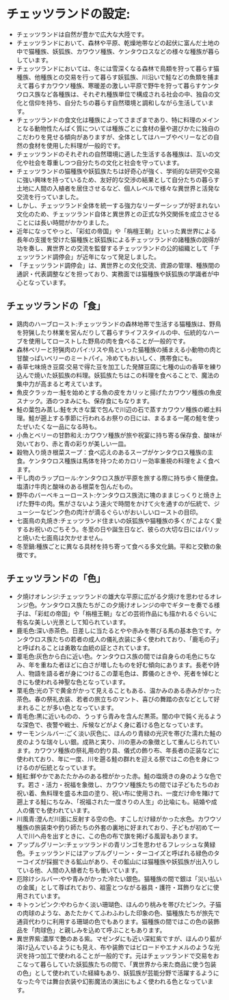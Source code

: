 # チェッツランドの設定:

* チェッツランドは自然が豊かで広大な大陸です。
* チェッツランドにおいて、森林や平原、乾燥地帯などの起伏に富んだ土地の中で猫種族、妖狐族、カワウソ種族、ケンタウロスなどの様々な種族が暮らしています。
* チェッツランドにおいては、冬には雪深くなる森林で鳥類を狩って暮らす猫種族、他種族との交易を行って暮らす妖狐族、川沿いで鮭などの魚類を捕まえて暮らすカワウソ種族、寒暖差の激しい平原で野牛を狩って暮らすケンタウロス族など各種族は、それぞれ種族単位で構成される社会の中、独自の文化と信仰を持ち、自分たちの暮らす自然環境と調和しながら生活しています。
* チェッツランドの食文化は種族によってさまざまであり、特に料理のメインとなる動物性たんぱく質については種族ごとに食材の量や選びかたに独自のこだわりを見せる傾向がありますが、全体としてはハーブやベリーなどの自然の食材を使用した料理が一般的です。
* チェッツランドのそれぞれの自然環境に適した生活する各種族は、互いの文化や社会を尊重しつつ自分たちの文化と社会を守っています。
* チェッツランドの猫種族や妖狐族たちは好奇心が強く、学術的な研究や交易に強い興味を持っているため、友好的な交渉の結果として自分たちの暮らす土地に人間の入植者を居住させるなど、個人レベルで様々な異世界と活発な交流を行っていました。
* しかし、チェッツランド全体を統一する強力なリーダーシップが好まれない文化のため、チェッツランド自体と異世界との正式な外交関係を成立させることには長い時間がかかりました。
* 近年になってやっと、「彩虹の帝国」や「栴檀王朝」といった異世界による長年の支援を受けた猫種族と妖狐族によるチェッツランドの諸種族の説得が功を奏し、異世界との交流を監督するチェッツランドの公的組織として「チェッツランド調停会」が近年になって発足しました。
* 「チェッツランド調停会」は、異世界との文化交流、資源の管理、種族間の通訳・代表調整などを担っており、実務面では猫種族や妖狐族の学識者が中心となっています。

## チェッツランドの「食」

* 鶏肉のハーブロースト:チェッツランドの森林地帯で生活する猫種族は、野鳥を狩猟したり林業を営んだりして暮らすライフスタイルの中、伝統的なハーブを使用してローストした野鳥の肉を食べることが一般的です。
* 森林ベリーと狩猟肉のパイ:リスや鳥といった猫種族の捕まえる小動物の肉と甘酸っぱいベリーのミートパイ。冷めてもおいしく、携帯食にも。
* 香草七味焼き豆腐:交易で得た豆を加工した発酵豆腐に七種の山の香草を練り込んで焼いた妖狐族の料理。妖狐族たちはこの料理を食べることで、魔法の集中力が高まると考えています。
* 魚皮クラッカー:鮭を始めとする魚の皮をカリッと揚げたカワウソ種族の魚皮スナック。酒のつまみにも、保存食にもなります。
* 鮭の葉包み蒸し:鮭を大きな葉で包んで川辺の石で蒸すカワウソ種族の郷土料理。鮭が遡上する季節に行われるお祭りの日には、まるまる一尾の鮭を使ったぜいたくな一品になる時も。
* 小魚とベリーの甘酢和え:カワウソ種族が旅や祝宴に持ち寄る保存食、酸味が効いており、赤と青の彩りが美しい一皿。
* 穀物入り焼き根菜スープ：食べ応えのあるスープがケンタウロス種族の主食。ケンタウロス種族は馬体を持つためカロリー効率重視の料理をよく食べます。
* 干し肉のラップロール:ケンタウロス族が平原を旅する際に持ち歩く簡便食。塩漬け牛肉と酸味のある根菜を包んだもの。
* 野牛のバーベキューロースト:ケンタウロス族流に塊のままじっくりと焼き上げた野牛の肉。焦がさないよう遠火で時間をかけて火を通すのが伝統で、ジューシーなピンク色の肉汁が滴るぐらいがおいしいローストの目印。
* 七面鳥の丸焼き:チェッツランド住まいの妖狐族や猫種族の多くがこよなく愛するお祝いのごちそう。冬至の日や誕生日など、彼らの大切な日にはパリッと焼いた七面鳥は欠かせません。
* 冬至鍋:種族ごとに異なる具材を持ち寄って食べる多文化鍋。平和と交歓の象徴です。

## チェッツランドの「色」

* 夕焼けオレンジ:チェッツランドの雄大な平原に広がる夕焼けを思わせるオレンジ色。ケンタウロス族たちがこの夕焼けオレンジの中でギターを奏でる様子は、「彩虹の帝国」や「栴檀王朝」などの芸術作品にも描かれるぐらいに有名な美しい光景として知られています。
* 鹿毛色:深い赤茶色。日差しに当たるとやや赤みを帯びる馬の基本色です。ケンタウロス族たちの若者の成人の儀礼衣装に多く使われており、「鹿毛の子」と呼ばれることは勇敢な血統の証とされています。
* 葦毛色:灰色から白に近い色。ケンタウロス族の間では自身らの毛色にちなみ、年を重ねた者ほどに白さが増したものを好む傾向にあります。長老や詩人、物語を語る者が身につけるこの葦毛色は、葬儀のときや、死者を悼むときにも使われる神聖な色となっています。
* 栗毛色:光の下で黄金がかって見えることもある、温かみのある赤みがかった茶色。春の祭礼衣装、若者の旅立ちのマント、喜びの舞踏の衣などとして好まれることが多い色となっています。
* 青毛色:黒に近いものの、うっすら青みを含んだ黒茶。闇の中で鈍く光るような深色で、夜警や戦士、斥候などがよく身に着ける色となっています。
* サーモンシルバー:ごく淡い灰色に、ほんのり青緑の光沢を帯びた濡れた鮭の皮のような瑞々しい銀。成熟と実り、川の恵みの象徴として重んじられています。カワウソ種族の祭礼用の釣り具、儀式の飾り布、年長者の正装などに使われており、年に一度、川を遡る鮭の群れを迎える祭ではこの色を身につけるのが伝統となっています。
* 鮭紅:鮮やかであたたかみのある橙がかった赤。鮭の塩焼きの身のような色です。若さ・活力・祝福を象徴し、カワウソ種族たちの間では子どもたちのお祝い着、魚料理を盛る木皿の塗り、祝い布に使用され、一度だけ命を賭けて遡上する鮭にちなみ、「祝福された一度きりの人生」の比喩にも。結婚や成人の儀でも使われています。
* 川風青:澄んだ川面に反射する空の色、すこしだけ緑がかった水色。カワウソ種族の旅装束や釣り師たちの外套の裏地に好まれており、子どもが初めて一人で川へ舟を出すときに、この色の布で旗を掲げる風習もあります。
* アップルグリーン:チェッツランドの青リンゴを思わせるフレッシュな黄緑色。チェッツランドにはアップルグリーン・ターコイズと呼ばれる緑色のターコイズが採掘できる鉱山があり、その鉱山には猫種族や妖狐族が出入りしている他、人間の入植者たちも働いています。
* 厄除けシルバー:やや青みがかった冷たい銀色。猫種族の間で銀は「災い払いの金属」として尊ばれており、祖霊とつながる器具・護符・耳飾りなどに使用されています。
* キトゥンピンク:やわらかく淡い珊瑚色、ほんのり桃みを帯びたピンク。子猫の肉球のような、あたたかくてふわふわした印象の色、猫種族たちが旅先で通貨代わりに利用する珊瑚の色でもあります。猫種族の間ではこの色の装飾品を「肉球色」と親しみを込めて呼ぶこともあります。
* 異世界紫:濃厚で艶のある紫。マゼンダにも近い深紅紫ですが、ほんのり藍が溶け込んでいるようにも見え、布や装飾ではビロードやエナメルのような光沢を持つ加工で使われることが一般的です。元はチェッツランドで交易をおこなって暮らしていた妖狐族たちの間で、「異世界から来た商品に使う包装の色」として使われていた経緯もあり、妖狐族が芸能分野で活躍するようになった今では舞台衣装や幻影魔法の演出にもよく使われる色となっています。
